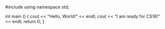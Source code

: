 #include <iostream>
using namespace std;

int main () {
    cout << "Hello, World!" << endl;
    cout << "I am ready for CS16!" << endl;
    return 0;
}

